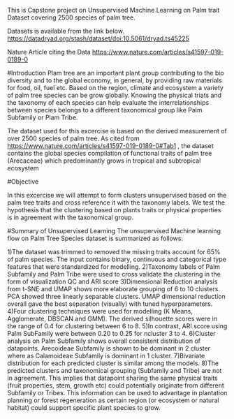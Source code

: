 This is Capstone project on Unsupervised Machine Learning on Palm trait Dataset covering 2500 species of palm tree.

Datasets is available from the link below.
https://datadryad.org/stash/dataset/doi:10.5061/dryad.ts45225

Nature Article citing the Data
https://www.nature.com/articles/s41597-019-0189-0

#Introduction
Plam tree are an important plant group contributing to the bio diversity and to the global economy, in general, by providing raw materials for food, oil, fuel etc. Based on the region, climate and ecosystem a variety of palm tree species can be grow globally. Knowing the physical triats and the taxonomy of each species can help evaluate the interrelationships between species belongs to a different taxonomical group like Palm Subfamily or Plam Tribe.

The dataset used for this excercise is based on the derived measurement of over 2500 species of palm tree. As cited from https://www.nature.com/articles/s41597-019-0189-0#Tab1 , the dataset contains the global species compilation of functional traits of palm tree (Arecaceae) which predominantly grows in tropical and subtropical ecosystem

#Objective

In this excercise we will attempt to form clusters unsupervised based on the palm tree traits and cross reference it with the taxonomy labels. We test the hypothesis that the clustering based on plants traits or physical properties is in agreement with the taxonomical group.


#Summary of Unsupervised Learning
The unsupervised Machine learning flow on Palm Tree Species dataset is summarized as follows:

1)The dataset was trimmed to removed the missing traits account for 65% of palm species. The input contains binary, continuous and categorical type features that were standardized for modelling.
2)Taxonomy labels of Palm Subfamily and Palm Tribe were used to cross validate the clustering in the form of visualization QC and ARI score
3)Dimensional Reduction analysis from t-SNE and UMAP shows more elaborate grouping of 6 to 10 clusters. PCA showed three linearly separable clusters. UMAP dimensional reduction overall gave the best separation (visually) with tuned hyperparameters.
4)Four clustering techniques were used for modelling (K Means, Agglomerate, DBSCAN and GMM). The derived silhouette scores were in the range of 0.4 for clustering between 6 to 8.
5)In contrast, ARI score using Palm SubFamily were between 0.20 to 0.25 for ncluster 3 to 4.
6)Cluster analysis on Palm Subfamily shows overall consistent distribution of datapoints. Arecoideae Subfamily is shown to be dominant in 2 cluster where as Calamoideae Subfamily is dominant in 1 cluster.
7)Bivariate distribution for each predicted cluster is similar among the models.
8)The predicted clusters and taxonomical grouping (Subfamily and Tribe) are not in agreement. This implies that datapoint sharing the same physical traits (fruit properties, stem, growth etc) could potentially originate from different Subfamily or Tribes. This information can be used to advantage in plantation planning or forest regeneration as certain region (or ecosystem or natural habitat) could support specific plant species to grow.
